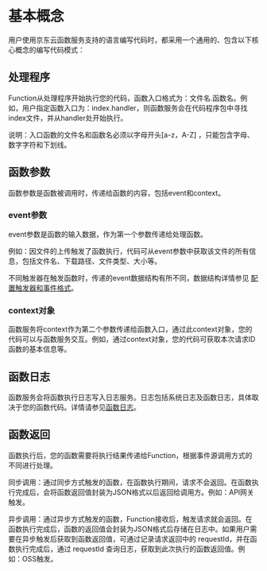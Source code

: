 
# 基本概念

用户使用京东云函数服务支持的语言编写代码时，都采用一个通用的、包含以下核心概念的编写代码模式：


## 处理程序

Function从处理程序开始执行您的代码，函数入口格式为：文件名.函数名。例如，用户指定函数入口为：index.handler，则函数服务会在代码程序包中寻找index文件，并从handler处开始执行。

说明：入口函数的文件名和函数名必须以字母开头[a-z，A-Z] ，只能包含字母、数字字符和下划线。

## 函数参数

函数参数是函数被调用时，传递给函数的内容，包括event和context。

 

### event参数 

event参数是函数的输入数据，作为第一个参数传递给处理函数。

例如：因文件的上传触发了函数执行，代码可从event参数中获取该文件的所有信息，包括文件名、下载路径、文件类型、大小等。

不同触发器在触发函数时，传递的event数据结构有所不同，数据结构详情参见 [配置触发器和事件格式](../../invokefunction/triggermanagement/configtigger-event.md)。



### context对象

函数服务将context作为第二个参数传递给函数入口，通过此context对象，您的代码可以与函数服务交互。例如，通过context对象，您的代码可获取本次请求ID函数的基本信息等。



## 函数日志

函数服务会将函数执行日志写入日志服务。日志包括系统日志及函数日志，具体取决于您的函数代码。详情请参见[函数日志](../../function-log.md)。





## 函数返回

函数执行后，您的函数需要将执行结果传递给Function，根据事件源调用方式的不同进行处理。

同步调用：通过同步方式触发的函数，在函数执行期间，请求不会返回。在函数执行完成后，会将函数返回值封装为JSON格式以后返回给调用方。例如：API网关触发。

异步调用：通过异步方式触发的函数，Function接收后，触发请求就会返回。在函数执行完成后，函数的返回值会封装为JSON格式后存储在日志中。如果用户需要在异步触发后获取到函数返回值，可通过记录请求返回中的 requestId，并在函数执行完成后，通过 requestId 查询日志，获取到此次执行的函数返回值。例如：OSS触发。
